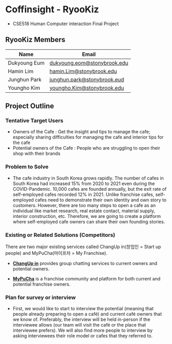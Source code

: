 # Coffinsight - RyooKiz
* CSE518 Human Computer interaction Final Project
## RyooKiz Members
Name | Email
---|---|
Dukyoung Eum  |  dukyoung.eom@stonybrook.edu
Hamin Lim     |  hamin.Lim@stonybrook.edu
Junghun Park  |  junghun.park@stonybrook.eud
Youngho Kim   |  youngho.Kim@stonybrook.edu

## Project Outline

### Tentative Target Users
- Owners of the Cafe
: Get the insight and tips to manage the cafe; especially sharing difficulties for managing the cafe and interior tips for the cafe
- Potential owners of the Cafe
: People who are struggling to open their shop with their brands

### Problem to Solve
- The cafe industry in South Korea grows rapidly. The number of cafes in South Korea had increased 15% from 2020 to 2021 even during the COVID-Pandemic. 10,000 cafes are founded annually, but the exit rate of self-employed cafes recorded 12% in 2021. Unlike franchise cafes, self-employed cafes need to demonstrate their own identity and own story to customers. However, there are too many steps to open a cafe as an individual like market research, real estate contact, material supply, interior construction, etc. Therefore, we are going to create a platform where self-employed cafe owners can share their own founding stories. 

### Existing or Related Solutions (Competitors)
There are two major existing services called ChangUp in(창업인 = Start up people) and MyPuCha(마이프차 = My Franchise).

* [**ChangUp in**](https://changupin.kr/) provides group chatting services to current owners and potential owners. 

* [**MyPuCha**](https://myfranchise.kr/) is a  franchise community and platform for both current and potential franchise owners.

### Plan for survey or interview
- First, we would like to start to interview the potential (meaning that people already preparing to open a café) and current café owners that we know of. Preferably, the interview will be held in-person if the interviewee allows (our team will visit the café or the place that interviewee prefers). We will also find more people to interview by asking interviewees their role model or cafes that they referred to.
